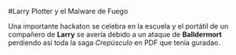 #Larry Plotter y el Malware de Fuego

Una importante hackaton se celebra en la escuela y el portátil de un compañero de **Larry**
se avería debido a un ataque de **Balldermort** perdiendo así toda la saga *Crepúsculo*
en PDF que tenía guradao.
